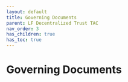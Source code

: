 ```yaml
---
layout: default
title: Governing Documents
parent: LF Decentralized Trust TAC
nav_order: 3
has_children: true
has_toc: true
---
```

# Governing Documents

